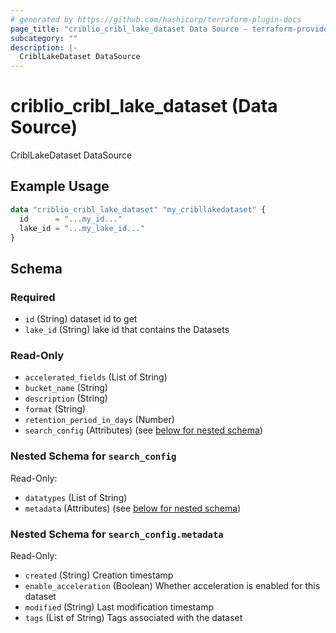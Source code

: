 ```yaml
---
# generated by https://github.com/hashicorp/terraform-plugin-docs
page_title: "criblio_cribl_lake_dataset Data Source - terraform-provider-criblio"
subcategory: ""
description: |-
  CriblLakeDataset DataSource
---
```


# criblio_cribl_lake_dataset (Data Source)

CriblLakeDataset DataSource

## Example Usage

```terraform
data "criblio_cribl_lake_dataset" "my_cribllakedataset" {
  id      = "...my_id..."
  lake_id = "...my_lake_id..."
}
```

<!-- schema generated by tfplugindocs -->
## Schema

### Required

- `id` (String) dataset id to get
- `lake_id` (String) lake id that contains the Datasets

### Read-Only

- `accelerated_fields` (List of String)
- `bucket_name` (String)
- `description` (String)
- `format` (String)
- `retention_period_in_days` (Number)
- `search_config` (Attributes) (see [below for nested schema](#nestedatt--search_config))

<a id="nestedatt--search_config"></a>
### Nested Schema for `search_config`

Read-Only:

- `datatypes` (List of String)
- `metadata` (Attributes) (see [below for nested schema](#nestedatt--search_config--metadata))

<a id="nestedatt--search_config--metadata"></a>
### Nested Schema for `search_config.metadata`

Read-Only:

- `created` (String) Creation timestamp
- `enable_acceleration` (Boolean) Whether acceleration is enabled for this dataset
- `modified` (String) Last modification timestamp
- `tags` (List of String) Tags associated with the dataset

